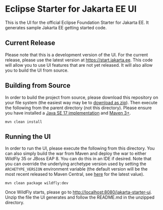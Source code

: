# Eclipse Starter for Jakarta EE UI
This is the UI for the official Eclipse Foundation Starter for Jakarta EE. It generates sample Jakarta EE 
getting started code.

## Current Release
Please note that this is a development version of the UI. For the current release, please use the latest 
version at https://start.jakarta.ee. This code will allow you to use UI features that are not yet released. 
It will also allow you to build the UI from source.

## Building from Source
In order to build the project from source, please download this repository on your file system (the easiest 
way may be to [download as zip](https://github.com/eclipse-ee4j/starter/archive/refs/heads/master.zip)). 
Then execute the following from the parent directory (not this directory). Please ensure you have installed 
a [Java SE 17 implementation](https://adoptium.net/?variant=openjdk17) and 
[Maven 3+](https://maven.apache.org/download.cgi).

```
mvn clean install
```

##  Running the UI
In order to run the UI, please execute the following from this directory. You can also simply build the war 
from Maven and deploy the war to either WildFly 35 or JBoss EAP 8. You can do this in an IDE if desired. 
Note that you can override the underlying archetype version used by setting the 
`ARCHETYPE_VERSION` environment variable (the default version will be the most recent released to 
Maven Central, see [here](https://mvnrepository.com/artifact/org.eclipse.starter/jakarta-starter) for the 
latest value).

```
mvn clean package wildfly:dev
```

Once WildFly starts, please go 
to [http://localhost:8080/jakarta-starter-ui](http://localhost:8080/jakarta-starter-ui). Unzip the file the UI 
generates and follow the README.md in the unzipped directory.
